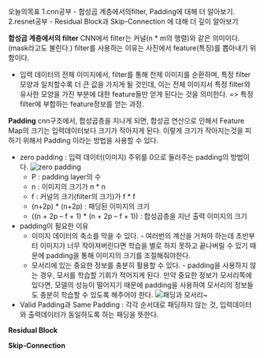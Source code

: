 오늘의목표
1.cnn공부 - 합성곱 계층에서의filter, Padding에 대해 더 알아보기.  
2.resnet공부 - Residual Block과 Skip-Connection 에 대해 더 깊이 알아보기

**합성곱 계층에서의 filter**
CNN에서 filter는 커널(n * m의 행렬)와 같은 의미이다. (mask라고도 불린다.)
filter를 사용하는 이유는 사진에서 feature(특징)를 뽑아내기 위함이다.
- 입력 데이터의 전체 이미지에서, filter를 통해 천제 이미지를 순환하며, 특정 filter모양과 일치할수록 더 큰 값을 가지게 될 것인데, 이는 전체 이미지서 특정 filter와 유사한 모양을 가진 부분에 대한 feature들만 얻게 된다는 것을 의미한다. => 특정 filter에 부합하는 feature정보를 얻는 과정.

**Padding**
cnn구조에서, 합성곱층을 지나게 되면, 합성곱 연산으로 인해서 Feature Map의 크기는 입력데이터보다 크기가 작아지게 된다. 이렇게 크기가 작아지는것을 피하기 위해서 Padding 이라는 방법을 사용할 수 있다.
- zero padding : 입력 데이터(이미지) 주위를 0으로 둘러주는 padding의 방법이다.
	![zero padding](https://ejkiwi.github.io/lib/media/zero_Padding.png)
	- P : padding layer의 수
	- n : 이미지의 크기가 n * n
	- f : 커널의 크기(filter의 크기)가  f * f
	- (n+2p) * (n+2p) : 패딩된 이미지의 크기
	- ((n + 2p – f + 1) * (n + 2p – f + 1)) :  합성곱층을 지난 출력 이미지의 크기
- padding이 필요한 이유
	- 이미지 데이터의 축소를 막을 수 있다. -  여러번의 계산을 거쳐야 하는데 초반부터 이미지가 너무 작아져버린다면 학습을 별로 하지 못하고 끝나버릴 수 있기 때문에 padding을 통해 이미지의 크기를 조절해줘야한다.
	- 모서리에 있는 중요한 정보를 충분히 활용할 수 있다. - padding을 사용하지 않는 경우, 모서를 학습할 기회가 적어지게 된다. 만약 중요한 정보가 모서리쪽에 있다면, 모델의 성능이 떨어지기 때문에 padding을 사용하여 모서리의 정보들도 충분히 학습할 수 있도록 해주어야 한다. 
	![패딩과 모서리~](https://ejkiwi.github.io/lib/media/CNN_Padding_Edge.png)
- Valid Padding과 Same Padding : 각각 순서대로 패딩하지 않는 것, 입력데이터와 출력데이터가 동일하도록 하는 패딩을 뜻한다.

**Residual Block**

**Skip-Connection**